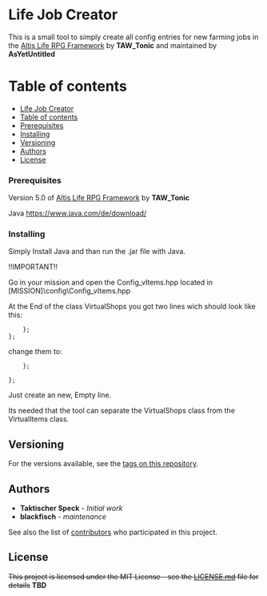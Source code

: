 # Life Job Creator

This is a small tool to simply create all config entries for new farming jobs in the [Altis Life RPG Framework](https://github.com/AsYetUntitled/Framework/) by <b>TAW_Tonic</b> and maintained by <b>AsYetUntitled</b>

Table of contents
=================

<!--ts-->
   * [Life Job Creator](#life-job-creator)
   * [Table of contents](#table-of-contents)
   * [Prerequisites](#prerequisites)
   * [Installing](#installing)
   * [Versioning](#versioning)
   * [Authors](#authors)
   * [License](#license)
<!--te-->

### Prerequisites

Version 5.0 of [Altis Life RPG Framework](https://github.com/AsYetUntitled/Framework/) by <b>TAW_Tonic</b>

Java https://www.java.com/de/download/

### Installing

Simply Install Java and than run the .jar file with Java.

!!IMPORTANT!!

Go in your mission and open the Config_vItems.hpp located in [MISSION]\config\Config_vItems.hpp

At the End of the class VirtualShops you got two lines wich should look like this:
```
    };
};
```
change them to:
```    
    };
    
};
```

Just create an new, Empty line.

Its needed that the tool can separate the VirtualShops class from the VirtualItems class.

## Versioning

For the versions available, see the [tags on this repository](https://github.com/TaktischerSpeck/Life_Job_Creato/tags). 

## Authors

* **Taktischer Speck** - *Initial work*
* **blackfisch** - *maintenance*

See also the list of [contributors](https://github.com/TaktischerSpeck/Life_Job_Creato/contributors) who participated in this project.

## License

~~This project is licensed under the MIT License - see the [LICENSE.md](LICENSE.md) file for details~~
**TBD**
